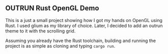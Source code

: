 OUTRUN Rust OpenGL Demo
------------------------------------
This is a just a small project showing how I got my hands on OpenGL using Rust. I used glium as my library of choice. Later, I decided to add an outrun theme to it with the scrolling grid.

Assuming you already have the Rust toolchain, building and running the project is as simple as cloning and typing `cargo run`.
